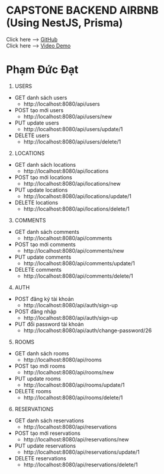 
# CAPSTONE BACKEND AIRBNB (Using NestJS, Prisma)

Click here --> <a href="https://github.com/ducdatit2002/Capstone-AirBnB-BE" target="_blank">GitHub</a>
</br>
Click here --> <a href="https://www.youtube.com/watch?v=b4cf8WIkAWs" target="_blank">Video Demo</a>
</br>

# Phạm Đức Đạt

1. USERS
-   GET danh sách users
     -  http://localhost:8080/api/users
-   POST tạo mới users
     -  http://localhost:8080/api/users/new
-   PUT update users
     -  http://localhost:8080/api/users/update/1
-   DELETE users
     -  http://localhost:8080/api/users/delete/1

2. LOCATIONS
-   GET danh sách locations
     -  http://localhost:8080/api/locations
-   POST tạo mới locations
     -  http://localhost:8080/api/locations/new
-   PUT update locations
     -  http://localhost:8080/api/locations/update/1
-   DELETE locations
     -  http://localhost:8080/api/locations/delete/1

3. COMMENTS
-   GET danh sách comments
     -  http://localhost:8080/api/comments
-   POST tạo mới comments
     -  http://localhost:8080/api/comments/new
-   PUT update comments
     -  http://localhost:8080/api/comments/update/1
-   DELETE comments
     -  http://localhost:8080/api/comments/delete/1

4. AUTH
-   POST đăng ký tài khoản
    -   http://localhost:8080/api/auth/sign-up
-   POST đăng nhập
    -   http://localhost:8080/api/auth/sign-up
-   PUT đổi password tài khoản
    -   http://localhost:8080/api/auth/change-password/26
5. ROOMS
-   GET danh sách rooms
     -  http://localhost:8080/api/rooms
-   POST tạo mới rooms
     -  http://localhost:8080/api/rooms/new
-   PUT update rooms
     -  http://localhost:8080/api/rooms/update/1
-   DELETE rooms
     -  http://localhost:8080/api/rooms/delete/1

6. RESERVATIONS
-   GET danh sách reservations
     -  http://localhost:8080/api/reservations
-   POST tạo mới reservations
     -  http://localhost:8080/api/reservations/new
-   PUT update reservations
     -  http://localhost:8080/api/reservations/update/1
-   DELETE reservations
     -  http://localhost:8080/api/reservations/delete/1
